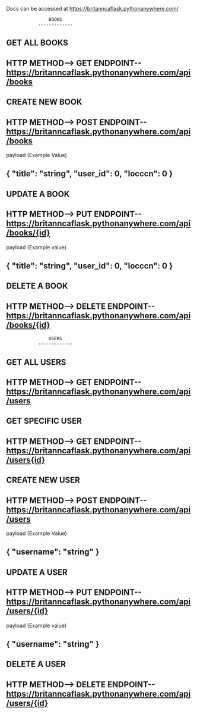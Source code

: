 Docs can be accessed at https://britanncaflask.pythonanywhere.com/

                    BOOKS
                -------------
GET ALL BOOKS
--------------
HTTP METHOD--> GET
ENDPOINT--
https://britanncaflask.pythonanywhere.com/api/books
---------------------------------------------------

CREATE NEW BOOK
---------------
HTTP METHOD--> POST
ENDPOINT--
https://britanncaflask.pythonanywhere.com/api/books
---------------------------------------------------

payload (Example Value)

{
  "title": "string",
  "user_id": 0,
  "locccn": 0
}
----------------------

UPDATE A BOOK
-------------
HTTP METHOD--> PUT
ENDPOINT--
https://britanncaflask.pythonanywhere.com/api/books/{id}
---------------------------------------------------------

payload (Example value)

{
  "title": "string",
  "user_id": 0,
  "locccn": 0
}
--------------------

DELETE A BOOK
-------------
HTTP METHOD--> DELETE 
ENDPOINT--
https://britanncaflask.pythonanywhere.com/api/books/{id}
--------------------------------------------------------

                    USERS
                -------------
GET ALL USERS
--------------
HTTP METHOD--> GET
ENDPOINT--
https://britanncaflask.pythonanywhere.com/api/users
---------------------------------------------------

GET SPECIFIC USER
-----------------
HTTP METHOD--> GET
ENDPOINT--
https://britanncaflask.pythonanywhere.com/api/users{id}
-------------------------------------------------------

CREATE NEW USER
---------------
HTTP METHOD--> POST
ENDPOINT--
https://britanncaflask.pythonanywhere.com/api/users
---------------------------------------------------        

payload (Example Value)

{
  "username": "string"
}
---------------------

UPDATE A USER
-------------
HTTP METHOD--> PUT
ENDPOINT--
https://britanncaflask.pythonanywhere.com/api/users/{id}
---------------------------------------------------------

payload (Example value)

{
  "username": "string"
}
----------------------

DELETE A USER
-------------
HTTP METHOD--> DELETE 
ENDPOINT--
https://britanncaflask.pythonanywhere.com/api/users/{id}
--------------------------------------------------------
